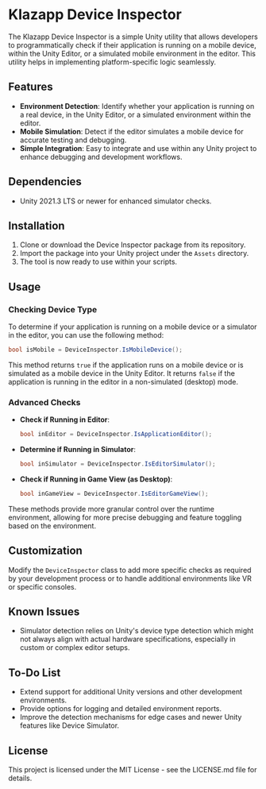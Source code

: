 # Klazapp Device Inspector

The Klazapp Device Inspector is a simple Unity utility that allows developers to programmatically check if their application is running on a mobile device, within the Unity Editor, or a simulated mobile environment in the editor. This utility helps in implementing platform-specific logic seamlessly.

## Features

- **Environment Detection**: Identify whether your application is running on a real device, in the Unity Editor, or a simulated environment within the editor.
- **Mobile Simulation**: Detect if the editor simulates a mobile device for accurate testing and debugging.
- **Simple Integration**: Easy to integrate and use within any Unity project to enhance debugging and development workflows.

## Dependencies

- Unity 2021.3 LTS or newer for enhanced simulator checks.

## Installation

1. Clone or download the Device Inspector package from its repository.
2. Import the package into your Unity project under the `Assets` directory.
3. The tool is now ready to use within your scripts.

## Usage

### Checking Device Type

To determine if your application is running on a mobile device or a simulator in the editor, you can use the following method:

```csharp
bool isMobile = DeviceInspector.IsMobileDevice();
```

This method returns `true` if the application runs on a mobile device or is simulated as a mobile device in the Unity Editor. It returns `false` if the application is running in the editor in a non-simulated (desktop) mode.

### Advanced Checks

- **Check if Running in Editor**:
  ```csharp
  bool inEditor = DeviceInspector.IsApplicationEditor();
  ```

- **Determine if Running in Simulator**:
  ```csharp
  bool inSimulator = DeviceInspector.IsEditorSimulator();
  ```

- **Check if Running in Game View (as Desktop)**:
  ```csharp
  bool inGameView = DeviceInspector.IsEditorGameView();
  ```

These methods provide more granular control over the runtime environment, allowing for more precise debugging and feature toggling based on the environment.

## Customization

Modify the `DeviceInspector` class to add more specific checks as required by your development process or to handle additional environments like VR or specific consoles.

## Known Issues

- Simulator detection relies on Unity's device type detection which might not always align with actual hardware specifications, especially in custom or complex editor setups.

## To-Do List

- Extend support for additional Unity versions and other development environments.
- Provide options for logging and detailed environment reports.
- Improve the detection mechanisms for edge cases and newer Unity features like Device Simulator.

## License

This project is licensed under the MIT License - see the LICENSE.md file for details.

